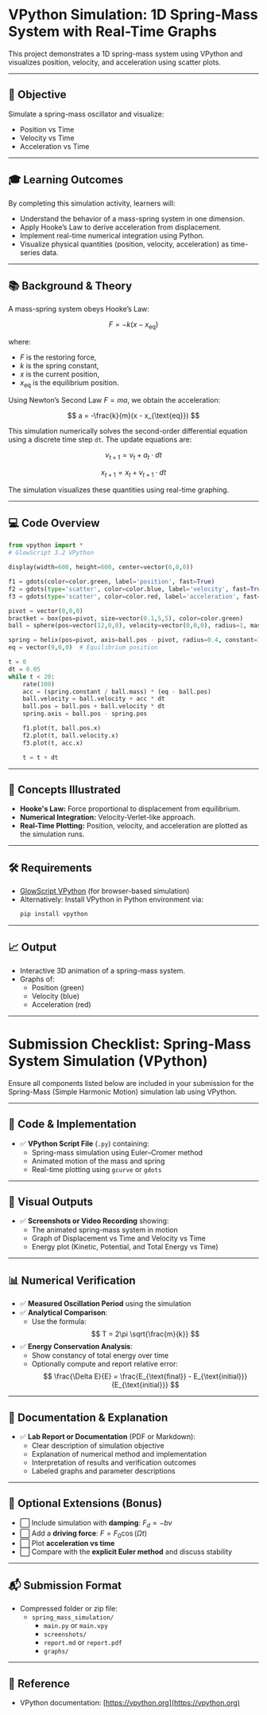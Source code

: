 # VPython Simulation: 1D Spring-Mass System with Real-Time Graphs

This project demonstrates a 1D spring-mass system using VPython and visualizes position, velocity, and acceleration using scatter plots.

---

## 🎯 Objective

Simulate a spring-mass oscillator and visualize:
- Position vs Time
- Velocity vs Time
- Acceleration vs Time

---

## 🎓 Learning Outcomes

By completing this simulation activity, learners will:

- Understand the behavior of a mass-spring system in one dimension.
- Apply Hooke’s Law to derive acceleration from displacement.
- Implement real-time numerical integration using Python.
- Visualize physical quantities (position, velocity, acceleration) as time-series data.

---
## 📚 Background & Theory

A mass-spring system obeys Hooke’s Law:

$$
F = -k(x - x_{\text{eq}})
$$

where:

- $F$ is the restoring force,  
- $k$ is the spring constant,  
- $x$ is the current position,  
- $x_{\text{eq}}$ is the equilibrium position.

Using Newton’s Second Law $F = ma$, we obtain the acceleration:

$$
a = -\frac{k}{m}(x - x_{\text{eq}})
$$

This simulation numerically solves the second-order differential equation using a discrete time step `dt`. The update equations are:

$$
v_{{t+1}} = v_t + a_t \cdot dt
$$

$$
x_{{t+1}} = x_t + v_{{t+1}} \cdot dt
$$

The simulation visualizes these quantities using real-time graphing.

---

## 💻 Code Overview

```python
from vpython import *
# GlowScript 3.2 VPython

display(width=600, height=600, center=vector(6,0,0))

f1 = gdots(color=color.green, label='position', fast=True)
f2 = gdots(type='scatter', color=color.blue, label='velocity', fast=True)
f3 = gdots(type='scatter', color=color.red, label='acceleration', fast=True)

pivot = vector(0,0,0)
bractket = box(pos=pivot, size=vector(0.1,5,5), color=color.green)
ball = sphere(pos=vector(12,0,0), velocity=vector(0,0,0), radius=1, mass=1.0, color=color.blue)

spring = helix(pos=pivot, axis=ball.pos - pivot, radius=0.4, constant=1, thickness=0.1, coils=20, color=color.red)
eq = vector(9,0,0)  # Equilibrium position

t = 0
dt = 0.05
while t < 20:
    rate(100)
    acc = (spring.constant / ball.mass) * (eq - ball.pos)
    ball.velocity = ball.velocity + acc * dt
    ball.pos = ball.pos + ball.velocity * dt
    spring.axis = ball.pos - spring.pos

    f1.plot(t, ball.pos.x)
    f2.plot(t, ball.velocity.x)
    f3.plot(t, acc.x)

    t = t + dt
```

---

## 🧠 Concepts Illustrated

- **Hooke's Law:** Force proportional to displacement from equilibrium.
- **Numerical Integration:** Velocity-Verlet-like approach.
- **Real-Time Plotting:** Position, velocity, and acceleration are plotted as the simulation runs.

---

## 🛠️ Requirements

- [GlowScript VPython](https://www.glowscript.org/) (for browser-based simulation)
- Alternatively: Install VPython in Python environment via:
  ```bash
  pip install vpython
  ```

---

## 📈 Output

- Interactive 3D animation of a spring-mass system.
- Graphs of:
  - Position (green)
  - Velocity (blue)
  - Acceleration (red)

---

# Submission Checklist: Spring-Mass System Simulation (VPython)

Ensure all components listed below are included in your submission for the Spring-Mass (Simple Harmonic Motion) simulation lab using VPython.

---

## 🔧 Code & Implementation

- ✅ **VPython Script File** (`.py`) containing:
  - Spring-mass simulation using Euler–Cromer method
  - Animated motion of the mass and spring
  - Real-time plotting using `gcurve` or `gdots`

---

## 📸 Visual Outputs

- ✅ **Screenshots or Video Recording** showing:
  - The animated spring-mass system in motion
  - Graph of Displacement vs Time and Velocity vs Time
  - Energy plot (Kinetic, Potential, and Total Energy vs Time)

---

## 📊 Numerical Verification
- ✅ **Measured Oscillation Period** using the simulation
- ✅ **Analytical Comparison**:
  - Use the formula:  
    $$
    T = 2\pi \sqrt{\frac{m}{k}}
    $$
- ✅ **Energy Conservation Analysis**:
  - Show constancy of total energy over time
  - Optionally compute and report relative error:  
    $$
    \frac{\Delta E}{E} = \frac{E_{\text{final}} - E_{\text{initial}}}{E_{\text{initial}}}
    $$

---

## 📄 Documentation & Explanation

- ✅ **Lab Report or Documentation** (PDF or Markdown):
  - Clear description of simulation objective
  - Explanation of numerical method and implementation
  - Interpretation of results and verification outcomes
  - Labeled graphs and parameter descriptions

---

## 🧪 Optional Extensions (Bonus)

- ⬜ Include simulation with **damping**: $F_d = -bv$
- ⬜ Add a **driving force**: $F = F_0 \cos(\Omega t)$
- ⬜ Plot **acceleration vs time**
- ⬜ Compare with the **explicit Euler method** and discuss stability

---

## 📬 Submission Format

- Compressed folder or zip file:
  - `spring_mass_simulation/`
    - `main.py` or `main.vpy`
    - `screenshots/`
    - `report.md` or `report.pdf`
    - `graphs/`

---

## 🔗 Reference

- VPython documentation: [https://vpython.org](https://vpython.org)
